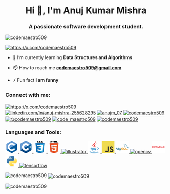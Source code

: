 <h1 align="center">Hi 👋, I'm Anuj Kumar Mishra</h1>
<h3 align="center">A passionate software development student.</h3>

<p align="left"> <img src="https://komarev.com/ghpvc/?username=codemaestro509&label=Profile%20views&color=0e75b6&style=flat" alt="codemaestro509" /> </p>

<p align="left"> <a href="https://twitter.com/https://x.com/codemaestro509" target="blank"><img src="https://img.shields.io/twitter/follow/https://x.com/codemaestro509?logo=twitter&style=for-the-badge" alt="https://x.com/codemaestro509" /></a> </p>

- 🌱 I’m currently learning **Data Structures and Algorithms**

- 📫 How to reach me **codemaestro509@gmail.com**

- ⚡ Fun fact **I am funny**

<h3 align="left">Connect with me:</h3>
<p align="left">
<a href="https://twitter.com/https://x.com/codemaestro509" target="blank"><img align="center" src="https://raw.githubusercontent.com/rahuldkjain/github-profile-readme-generator/master/src/images/icons/Social/twitter.svg" alt="https://x.com/codemaestro509" height="30" width="40" /></a>
<a href="https://linkedin.com/in/linkedin.com/in/anuj-mishra-255628295" target="blank"><img align="center" src="https://raw.githubusercontent.com/rahuldkjain/github-profile-readme-generator/master/src/images/icons/Social/linked-in-alt.svg" alt="linkedin.com/in/anuj-mishra-255628295" height="30" width="40" /></a>
<a href="https://instagram.com/anujm_07" target="blank"><img align="center" src="https://raw.githubusercontent.com/rahuldkjain/github-profile-readme-generator/master/src/images/icons/Social/instagram.svg" alt="anujm_07" height="30" width="40" /></a>
<a href="https://www.codechef.com/users/codemaestro509" target="blank"><img align="center" src="https://cdn.jsdelivr.net/npm/simple-icons@3.1.0/icons/codechef.svg" alt="codemaestro509" height="30" width="40" /></a>
<a href="https://www.hackerrank.com/@codemaestro509" target="blank"><img align="center" src="https://raw.githubusercontent.com/rahuldkjain/github-profile-readme-generator/master/src/images/icons/Social/hackerrank.svg" alt="@codemaestro509" height="30" width="40" /></a>
<a href="https://codeforces.com/profile/code_maestro509" target="blank"><img align="center" src="https://raw.githubusercontent.com/rahuldkjain/github-profile-readme-generator/master/src/images/icons/Social/codeforces.svg" alt="code_maestro509" height="30" width="40" /></a>
<a href="https://www.leetcode.com/codemaestro509" target="blank"><img align="center" src="https://raw.githubusercontent.com/rahuldkjain/github-profile-readme-generator/master/src/images/icons/Social/leet-code.svg" alt="codemaestro509" height="30" width="40" /></a>
</p>

<h3 align="left">Languages and Tools:</h3>
<p align="left"> <a href="https://www.cprogramming.com/" target="_blank" rel="noreferrer"> <img src="https://raw.githubusercontent.com/devicons/devicon/master/icons/c/c-original.svg" alt="c" width="40" height="40"/> </a> <a href="https://www.w3schools.com/cpp/" target="_blank" rel="noreferrer"> <img src="https://raw.githubusercontent.com/devicons/devicon/master/icons/cplusplus/cplusplus-original.svg" alt="cplusplus" width="40" height="40"/> </a> <a href="https://www.w3schools.com/css/" target="_blank" rel="noreferrer"> <img src="https://raw.githubusercontent.com/devicons/devicon/master/icons/css3/css3-original-wordmark.svg" alt="css3" width="40" height="40"/> </a> <a href="https://www.w3.org/html/" target="_blank" rel="noreferrer"> <img src="https://raw.githubusercontent.com/devicons/devicon/master/icons/html5/html5-original-wordmark.svg" alt="html5" width="40" height="40"/> </a> <a href="https://www.adobe.com/in/products/illustrator.html" target="_blank" rel="noreferrer"> <img src="https://www.vectorlogo.zone/logos/adobe_illustrator/adobe_illustrator-icon.svg" alt="illustrator" width="40" height="40"/> </a> <a href="https://www.java.com" target="_blank" rel="noreferrer"> <img src="https://raw.githubusercontent.com/devicons/devicon/master/icons/java/java-original.svg" alt="java" width="40" height="40"/> </a> <a href="https://developer.mozilla.org/en-US/docs/Web/JavaScript" target="_blank" rel="noreferrer"> <img src="https://raw.githubusercontent.com/devicons/devicon/master/icons/javascript/javascript-original.svg" alt="javascript" width="40" height="40"/> </a> <a href="https://www.mysql.com/" target="_blank" rel="noreferrer"> <img src="https://raw.githubusercontent.com/devicons/devicon/master/icons/mysql/mysql-original-wordmark.svg" alt="mysql" width="40" height="40"/> </a> <a href="https://opencv.org/" target="_blank" rel="noreferrer"> <img src="https://www.vectorlogo.zone/logos/opencv/opencv-icon.svg" alt="opencv" width="40" height="40"/> </a> <a href="https://www.oracle.com/" target="_blank" rel="noreferrer"> <img src="https://raw.githubusercontent.com/devicons/devicon/master/icons/oracle/oracle-original.svg" alt="oracle" width="40" height="40"/> </a> <a href="https://www.python.org" target="_blank" rel="noreferrer"> <img src="https://raw.githubusercontent.com/devicons/devicon/master/icons/python/python-original.svg" alt="python" width="40" height="40"/> </a> <a href="https://www.tensorflow.org" target="_blank" rel="noreferrer"> <img src="https://www.vectorlogo.zone/logos/tensorflow/tensorflow-icon.svg" alt="tensorflow" width="40" height="40"/> </a> </p>

<p><img align="left" src="https://github-readme-stats.vercel.app/api/top-langs?username=codemaestro509&show_icons=true&locale=en&layout=compact" alt="codemaestro509" /></p>

<p>&nbsp;<img align="center" src="https://github-readme-stats.vercel.app/api?username=codemaestro509&show_icons=true&locale=en" alt="codemaestro509" /></p>

<p><img align="center" src="https://github-readme-streak-stats.herokuapp.com/?user=codemaestro509&" alt="codemaestro509" /></p>
